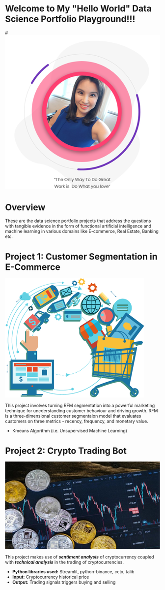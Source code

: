# Welcome to My "Hello World" Data Science Portfolio Playground!!! 

#![image](Page_Pic_Github.png) 

# Overview
These are the data science portfolio projects that address the questions with tangible evidence in the form of functional artificial intelligence and machine learning in various domains like E-commerce, Real Estate, Banking etc.

# Project 1: Customer Segmentation in E-Commerce
![image](marketbasketanalysis.png) 

This project involves turning RFM segmentation into a powerful marketing technique for uncderstanding customer behaviour and driving growth. RFM is a three-dimensional customer segmentaion model that evaluates customers on three metrics - recency, frequency, and monetary value.  
* Kmeans Algorithm (i.e. Unsupervised Machine Learning) 

# Project 2: Crypto Trading Bot

![image](cypto.jpg) 

This project makes use of ***sentiment analysis*** of cryptocurrency coupled with ***technical analysis*** in the trading of cryptocurrencies.
* **Python libraries used:** Streamlit, python-binance, cctx, talib
* **Input:** Cryptocurrency historical price
* **Output:** Trading signals triggers buying and selling


